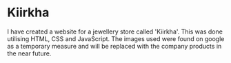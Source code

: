 # Kiirkha
I have created a website for a jewellery store called 'Kiirkha'. This was done utilising HTML, CSS and JavaScript.
The images used were found on google as a temporary measure and will be replaced with the company products in the near future.
